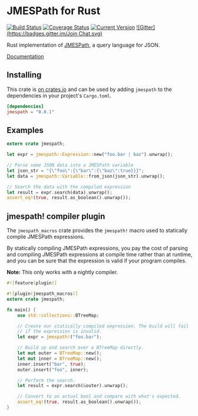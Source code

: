 # JMESPath for Rust

[![Build Status](https://travis-ci.org/mtdowling/jmespath.rs.svg?branch=master)](https://travis-ci.org/mtdowling/jmespath.rs)
[![Coverage Status](https://coveralls.io/repos/github/mtdowling/jmespath.rs/badge.svg?branch=master)](https://coveralls.io/github/mtdowling/jmespath.rs?branch=master)
[![Current Version](http://meritbadge.herokuapp.com/jmespath)](https://crates.io/crates/jmespath)
[![Gitter](https://badges.gitter.im/Join Chat.svg)](https://gitter.im/jmespath/chat)

Rust implementation of [JMESPath](http://jmespath.org), a query language for JSON.

[Documentation](http://mtdowling.com/jmespath.rs/jmespath/)

## Installing

This crate is [on crates.io](https://crates.io/crates/jmespath) and can be used
by adding `jmespath` to the dependencies in your project's `Cargo.toml`.

```toml
[dependencies]
jmespath = "0.0.1"
```

## Examples

```rust
extern crate jmespath;

let expr = jmespath::Expression::new("foo.bar | baz").unwrap();

// Parse some JSON data into a JMESPath variable
let json_str = "{\"foo\":{\"bar\":{\"baz\":true}}}";
let data = jmespath::Variable::from_json(json_str).unwrap();

// Search the data with the compiled expression
let result = expr.search(data).unwrap();
assert_eq!(true, result.as_boolean().unwrap());
```

## jmespath! compiler plugin

The `jmespath_macros` crate provides the `jmespath!` macro used to
statically compile JMESPath expressions.

By statically compiling JMESPath expressions, you pay the cost of
parsing and compiling JMESPath expressions at compile time rather
than at runtime, and you can be sure that the expression is valid
if your program compiles.

**Note:** This only works with a nightly compiler.

```rust
#![feature(plugin)]

#![plugin(jmespath_macros)]
extern crate jmespath;

fn main() {
    use std::collections::BTreeMap;

    // Create our statically compiled expression. The build will fail
    // if the expression is invalid.
    let expr = jmespath!("foo.bar");

    // Build up and search over a BTreeMap directly.
    let mut outer = BTreeMap::new();
    let mut inner = BTreeMap::new();
    inner.insert("bar", true);
    outer.insert("foo", inner);

    // Perform the search.
    let result = expr.search(&outer).unwrap();

    // Convert to an actual bool and compare with what's expected.
    assert_eq!(true, result.as_boolean().unwrap());
}
```
